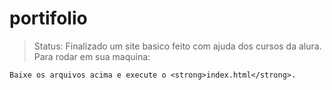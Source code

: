 # portifolio
> Status: Finalizado
um site basico feito com ajuda dos cursos da alura. Para rodar em sua maquina:
```
Baixe os arquivos acima e execute o <strong>index.html</strong>.
